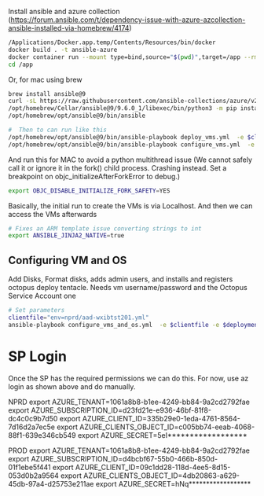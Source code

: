 
Install ansible and azure collection (https://forum.ansible.com/t/dependency-issue-with-azure-azcollection-ansible-installed-via-homebrew/4174)

```bash
/Applications/Docker.app.temp/Contents/Resources/bin/docker
docker build . -t ansible-azure
docker container run --mount type=bind,source="$(pwd)",target=/app --rm -it ansible-azure bash
cd /app
```

Or, for mac using brew

```bash
brew install ansible@9
curl -sL https://raw.githubusercontent.com/ansible-collections/azure/v2.6.0/requirements.txt --output ./requirements.txt 
/opt/homebrew/Cellar/ansible@9/9.6.0_1/libexec/bin/python3 -m pip install -r ./requirements.txt
/opt/homebrew/opt/ansible@9/bin/ansible

#  Then to can run like this
/opt/homebrew/opt/ansible@9/bin/ansible-playbook deploy_vms.yml  -e $clientfile -e $deploymenttype
/opt/homebrew/opt/ansible@9/bin/ansible-playbook configure_vms.yml  -e $clientfile -e $deploymenttype -e ansible_user=$vm_username -e ansible_password=$vm_password
```

And run this for MAC to avoid a python multithread issue (We cannot safely call it or ignore it in the fork() child process. Crashing instead. Set a breakpoint on objc_initializeAfterForkError to debug.)

```bash
export OBJC_DISABLE_INITIALIZE_FORK_SAFETY=YES
```

Basically, the initial run to create the VMs is via Localhost. And then we can access the VMs afterwards

```bash
# Fixes an ARM template issue converting strings to int
export ANSIBLE_JINJA2_NATIVE=true
```

## Configuring VM and OS

Add Disks, Format disks, adds admin users, and installs and registers octopus deploy tentacle. Needs vm username/password and the Octopus Service Account one

```bash
# Set parameters
clientfile="env=nprd/aad-wxibtst201.yml"
ansible-playbook configure_vms_and_os.yml  -e $clientfile -e $deploymenttype -e ansible_user=$vm_username -e ansible_password=$vm_password -e octopus_deploy_service_account_password=$octopus_deploy_service_account_password
```




































# SP Login

Once the SP has the required permissions we can do this. For now, use az login as shown above and do manually.

NPRD
export AZURE_TENANT=1061a8b8-b1ee-4249-bb84-9a2cd2792fae
export AZURE_SUBSCRIPTION_ID=d23fd21e-e936-46bf-81f8-dc4c0c9b7d50
export AZURE_CLIENT_ID=335b29e0-1eda-4761-8564-7d16d2a7ec5e
export AZURE_CLIENTS_OBJECT_ID=c005bb74-eeab-4068-88f1-639e346cb549
export AZURE_SECRET=5eI******************

PROD
export AZURE_TENANT=1061a8b8-b1ee-4249-bb84-9a2cd2792fae
export AZURE_SUBSCRIPTION_ID=d4bcbf67-55b0-466b-850d-01f1ebe5f441
export AZURE_CLIENT_ID=09c1dd28-118d-4ee5-8d15-053d0b2a9564
export AZURE_CLIENTS_OBJECT_ID=4db20863-a629-45db-97a4-d25753e211ae
export AZURE_SECRET=hNq******************
